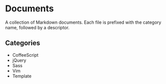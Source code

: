 Documents
=========

A collection of Markdown documents. Each file is prefixed with the category name, followed by a descriptor.

Categories
----------

- CoffeeScript
- jQuery
- Sass
- Vim
- Template
